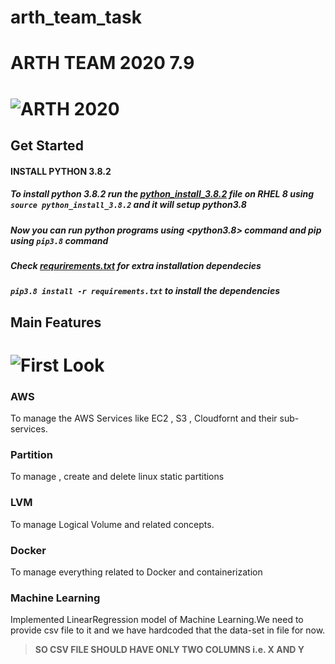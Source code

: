 # arth_team_task

# ARTH TEAM 2020 7.9
# ![ARTH 2020](https://rightarth.com/images/logo.png)


## Get Started

#### INSTALL PYTHON 3.8.2 
##### To install python 3.8.2 run the [python_install_3.8.2](python_install_3.8.2) file on RHEL 8 using `source python_install_3.8.2` and it will setup python3.8

##### Now you can run python programs using <python3.8> command and pip using `pip3.8` command 

##### Check [requrirements.txt](requirements.txt) for extra installation dependecies

##### `pip3.8 install -r requirements.txt` to install the dependencies

## Main Features

# ![First Look](https://drive.google.com/file/d/1qv3pcaHmnb9MNKBm-tl3Kupw5S2jnKcf/view?usp=sharing)

### AWS
To manage the AWS Services like EC2 , S3 , Cloudfornt and their sub-services. 

### Partition
To manage , create and delete linux static partitions

### LVM
To manage Logical Volume and related concepts.

### Docker
To manage everything related to Docker and containerization

### Machine Learning
Implemented LinearRegression model of Machine Learning.We need to provide csv file to it and we have hardcoded that the data-set in file for now.

>**SO CSV FILE SHOULD HAVE ONLY TWO COLUMNS i.e. X AND Y**


